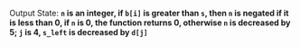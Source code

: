 Output State: **`n` is an integer, if `b[i]` is greater than `s`, then `n` is negated if it is less than 0, if `n` is 0, the function returns 0, otherwise `n` is decreased by 5; `j` is 4, `s_left` is decreased by `d[j]`**